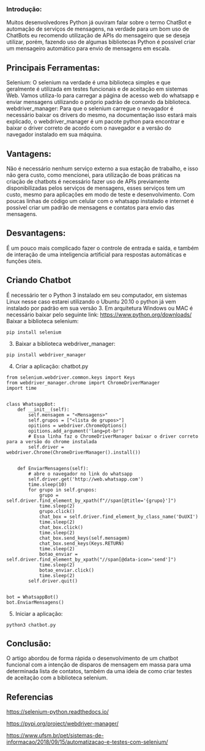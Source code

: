 ### Introdução:

Muitos desenvolvedores Python já ouviram falar sobre o termo ChatBot e automação de serviços de mensagens, na verdade para um bom uso de ChatBots eu recomendo utilização de APIs do mensageiro que se deseja utilizar, porém, fazendo uso de algumas bibliotecas Python é possível criar um mensageiro automático para envio de mensagens em escala.

## Principais Ferramentas:

Selenium: O selenium na verdade é uma biblioteca simples e que geralmente é utilizada em testes funcionais e de aceitação em sistemas Web. Vamos utiliza-lo para carregar a página de acesso web do whatsapp e enviar mensagens utilizando o próprio padrão de comando da biblioteca.
webdriver_manager: Para que o selenium carregue o nevagador é necessário baixar os drivers do mesmo, na documentação isso estará mais explicado, o webdriver_manager é um pacote python para encontrar e baixar o driver correto de acordo com o navegador e a versão do navegador instalado em sua máquina.

## Vantagens:

Não é necessário nenhum serviço externo a sua estação de trabalho, e isso não gera custo, como mencionei, para utilização de boas práticas na criação de chatbots é necessário fazer uso de APIs previamente disponibilizadas pelos serviços de mensagens, esses serviços tem um custo, mesmo para aplicações em modo de teste e desenvolvimento.
Com poucas linhas de código um celular com o whatsapp instalado e internet é possível criar um padrão de mensagens e contatos para envio das mensagens.

## Desvantagens: 

É um pouco mais complicado fazer o controle de entrada e saída, e também de interação de uma inteligencia artificial para respostas automáticas e funções úteis.

## Criando Chatbot

É necessário ter o Python 3 instalado em seu computador, em sistemas Linux nesse caso estarei utilizando o Ubuntu 20.10 o python já vem instalado por padrão em sua versão 3. Em arquitetura Windows ou MAC é necessário baixar pelo seguinte link: https://www.python.org/downloads/
Baixar a biblioteca selenium:

```pip install selenium```

3. Baixar a biblioteca webdriver_manager:

```pip install webdriver_manager```

4. Criar a aplicação: chatbot.py

```from selenium import webdriver
from selenium.webdriver.common.keys import Keys
from webdriver_manager.chrome import ChromeDriverManager
import time


class WhatsappBot:
    def __init__(self):
        self.mensagem = "<Mensagens>"
        self.grupos = ["<lista de grupos>"]
        opitions = webdriver.ChromeOptions()
        opitions.add_argument('lang=pt-br')
        # Essa linha faz o ChromeDriverManager baixar o driver correto para a versão do chrome instalada
        self.driver = webdriver.Chrome(ChromeDriverManager().install())


    def EnviarMensagens(self):
        # abre o navegador no link do whatsapp
        self.driver.get('http://web.whatsapp.com')
        time.sleep(10)
        for grupo in self.grupos:    
            grupo = self.driver.find_element_by_xpath(f"//span[@title='{grupo}']")
            time.sleep(2)
            grupo.click()
            chat_box = self.driver.find_element_by_class_name('DuUXI')
            time.sleep(2)
            chat_box.click()
            time.sleep(2)
            chat_box.send_keys(self.mensagem)
            chat_box.send_keys(Keys.RETURN)
            time.sleep(2)
            botao_enviar = self.driver.find_element_by_xpath("//span[@data-icon='send']")
            time.sleep(2)
            botao_enviar.click()
            time.sleep(2)
        self.driver.quit()


bot = WhatsappBot()
bot.EnviarMensagens()
```
5. Iniciar a aplicação:

```python3 chatbot.py```

## Conclusão:

O artigo abordou de forma rápida o desenvolvimento de um chatbot funcional com a intenção de disparos de mensagem em massa para uma determinada lista de contatos, também da uma ideia de como criar testes de aceitação com a biblioteca selenium.

## Referencias

https://selenium-python.readthedocs.io/

https://pypi.org/project/webdriver-manager/

https://www.ufsm.br/pet/sistemas-de-informacao/2018/09/15/automatizacao-e-testes-com-selenium/

